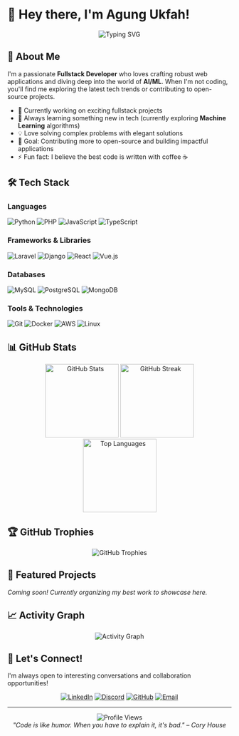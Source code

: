 # 👋 Hey there, I'm Agung Ukfah!

<div align="center">
  <img src="https://readme-typing-svg.herokuapp.com?font=Fira+Code&pause=1000&color=2196F3&center=true&vCenter=true&width=435&lines=Fullstack+Developer;AI%2FML+Enthusiast;Laravel+%26+Django+Expert;Always+Learning+New+Tech" alt="Typing SVG" />
</div>

## 🚀 About Me

I'm a passionate **Fullstack Developer** who loves crafting robust web applications and diving deep into the world of **AI/ML**. When I'm not coding, you'll find me exploring the latest tech trends or contributing to open-source projects.

- 🔭 Currently working on exciting fullstack projects
- 🌱 Always learning something new in tech (currently exploring **Machine Learning** algorithms)
- 💡 Love solving complex problems with elegant solutions
- 🎯 Goal: Contributing more to open-source and building impactful applications
- ⚡ Fun fact: I believe the best code is written with coffee ☕

## 🛠️ Tech Stack

### **Languages**
![Python](https://img.shields.io/badge/Python-3776AB?style=for-the-badge&logo=python&logoColor=white)
![PHP](https://img.shields.io/badge/PHP-777BB4?style=for-the-badge&logo=php&logoColor=white)
![JavaScript](https://img.shields.io/badge/JavaScript-F7DF1E?style=for-the-badge&logo=javascript&logoColor=black)
![TypeScript](https://img.shields.io/badge/TypeScript-007ACC?style=for-the-badge&logo=typescript&logoColor=white)

### **Frameworks & Libraries**
![Laravel](https://img.shields.io/badge/Laravel-FF2D20?style=for-the-badge&logo=laravel&logoColor=white)
![Django](https://img.shields.io/badge/Django-092E20?style=for-the-badge&logo=django&logoColor=white)
![React](https://img.shields.io/badge/React-20232A?style=for-the-badge&logo=react&logoColor=61DAFB)
![Vue.js](https://img.shields.io/badge/Vue.js-35495E?style=for-the-badge&logo=vue.js&logoColor=4FC08D)

### **Databases**
![MySQL](https://img.shields.io/badge/MySQL-00000F?style=for-the-badge&logo=mysql&logoColor=white)
![PostgreSQL](https://img.shields.io/badge/PostgreSQL-316192?style=for-the-badge&logo=postgresql&logoColor=white)
![MongoDB](https://img.shields.io/badge/MongoDB-4EA94B?style=for-the-badge&logo=mongodb&logoColor=white)

### **Tools & Technologies**
![Git](https://img.shields.io/badge/Git-F05032?style=for-the-badge&logo=git&logoColor=white)
![Docker](https://img.shields.io/badge/Docker-2496ED?style=for-the-badge&logo=docker&logoColor=white)
![AWS](https://img.shields.io/badge/AWS-232F3E?style=for-the-badge&logo=amazon-aws&logoColor=white)
![Linux](https://img.shields.io/badge/Linux-FCC624?style=for-the-badge&logo=linux&logoColor=black)

## 📊 GitHub Stats

<div align="center">
  <img src="https://github-readme-stats.vercel.app/api?username=acengukfah&show_icons=true&theme=tokyonight&hide_border=true&count_private=true" alt="GitHub Stats" height="165"/>
  <img src="https://github-readme-streak-stats.herokuapp.com/?user=acengukfah&theme=tokyonight&hide_border=true" alt="GitHub Streak" height="165"/>
</div>

<div align="center">
  <img src="https://github-readme-stats.vercel.app/api/top-langs/?username=acengukfah&layout=compact&theme=tokyonight&hide_border=true" alt="Top Languages" height="165"/>
</div>

## 🏆 GitHub Trophies
<div align="center">
  <img src="https://github-profile-trophy.vercel.app/?username=acengukfah&theme=tokyonight&no-frame=true&row=1&column=6" alt="GitHub Trophies"/>
</div>

## 🚀 Featured Projects

*Coming soon! Currently organizing my best work to showcase here.*

<!-- You can add your best projects here like this:
### 🌟 [Project Name](link-to-repo)
Brief description of what this project does and technologies used.
- **Tech Stack:** Laravel, Vue.js, MySQL
- **Features:** Feature 1, Feature 2, Feature 3
-->

## 📈 Activity Graph
<div align="center">
  <img src="https://github-readme-activity-graph.vercel.app/graph?username=acengukfah&theme=tokyo-night&hide_border=true" alt="Activity Graph"/>
</div>

## 🤝 Let's Connect!

I'm always open to interesting conversations and collaboration opportunities!

<div align="center">
  
[![LinkedIn](https://img.shields.io/badge/LinkedIn-agungukfah-0077B5?style=for-the-badge&logo=linkedin&logoColor=white)](https://www.linkedin.com/in/agungukfah)
[![Discord](https://img.shields.io/badge/Discord-burongki-5865F2?style=for-the-badge&logo=discord&logoColor=white)](https://discordapp.com/users/burongki)
[![GitHub](https://img.shields.io/badge/GitHub-acengukfah-181717?style=for-the-badge&logo=github&logoColor=white)](https://github.com/acengukfah)
[![Email](https://img.shields.io/badge/Email-Contact%20Me-D14836?style=for-the-badge&logo=gmail&logoColor=white)](mailto:your-email@example.com)

</div>

---

<div align="center">
  <img src="https://komarev.com/ghpvc/?username=acengukfah&color=blueviolet&style=for-the-badge&label=Profile+Views" alt="Profile Views"/>
</div>

<div align="center">
  <i>"Code is like humor. When you have to explain it, it's bad." – Cory House</i>
</div>
